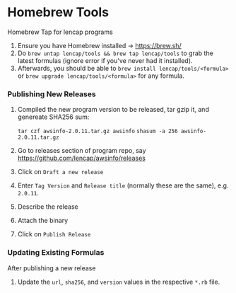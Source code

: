 # Homebrew Tools
Homebrew Tap for lencap programs

1. Ensure you have Homebrew installed -> https://brew.sh/
2. Do `brew untap lencap/tools && brew tap lencap/tools` to grab the latest formulas (ignore error if you've never had it installed).
3. Afterwards, you should be able to `brew install lencap/tools/<formula>` or `brew upgrade lencap/tools/<formula>` for any formula.

### Publishing New Releases
1. Compiled the new program version to be released, tar gzip it, and genereate SHA256 sum:

   `tar czf awsinfo-2.0.11.tar.gz awsinfo`
   `shasum -a 256 awsinfo-2.0.11.tar.gz`

2. Go to releases section of program repo, say https://github.com/lencap/awsinfo/releases
3. Click on `Draft a new release`
4. Enter `Tag Version` and `Release title` (normally these are the same), e.g. `2.0.11`.
5. Describe the release
6. Attach the binary
7. Click on `Publish Release`

### Updating Existing Formulas
After publishing a new release
1. Update the `url`, `sha256`, and `version` values in the respective `*.rb` file.
